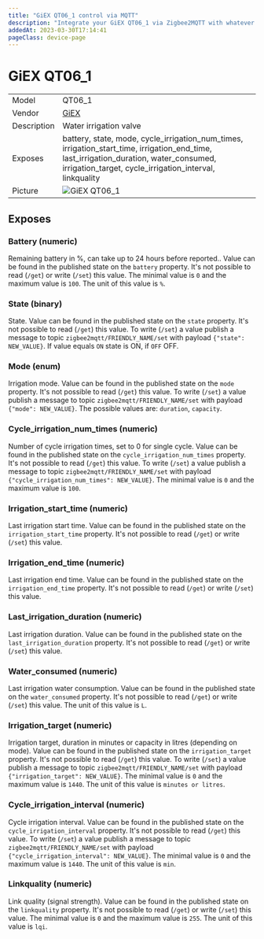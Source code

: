 ```yaml
---
title: "GiEX QT06_1 control via MQTT"
description: "Integrate your GiEX QT06_1 via Zigbee2MQTT with whatever smart home infrastructure you are using without the vendor's bridge or gateway."
addedAt: 2023-03-30T17:14:41
pageClass: device-page
---
```


<!-- !!!! -->
<!-- ATTENTION: This file is auto-generated through docgen! -->
<!-- You can only edit the "Notes"-Section between the two comment lines "Notes BEGIN" and "Notes END". -->
<!-- Do not use h1 or h2 heading within "## Notes"-Section. -->
<!-- !!!! -->

# GiEX QT06_1

|     |     |
|-----|-----|
| Model | QT06_1  |
| Vendor  | [GiEX](/supported-devices/#v=GiEX)  |
| Description | Water irrigation valve |
| Exposes | battery, state, mode, cycle_irrigation_num_times, irrigation_start_time, irrigation_end_time, last_irrigation_duration, water_consumed, irrigation_target, cycle_irrigation_interval, linkquality |
| Picture | ![GiEX QT06_1](https://www.zigbee2mqtt.io/images/devices/QT06_1.jpg) |


<!-- Notes BEGIN: You can edit here. Add "## Notes" headline if not already present. -->


<!-- Notes END: Do not edit below this line -->



## Exposes

### Battery (numeric)
Remaining battery in %, can take up to 24 hours before reported..
Value can be found in the published state on the `battery` property.
It's not possible to read (`/get`) or write (`/set`) this value.
The minimal value is `0` and the maximum value is `100`.
The unit of this value is `%`.

### State (binary)
State.
Value can be found in the published state on the `state` property.
It's not possible to read (`/get`) this value.
To write (`/set`) a value publish a message to topic `zigbee2mqtt/FRIENDLY_NAME/set` with payload `{"state": NEW_VALUE}`.
If value equals `ON` state is ON, if `OFF` OFF.

### Mode (enum)
Irrigation mode.
Value can be found in the published state on the `mode` property.
It's not possible to read (`/get`) this value.
To write (`/set`) a value publish a message to topic `zigbee2mqtt/FRIENDLY_NAME/set` with payload `{"mode": NEW_VALUE}`.
The possible values are: `duration`, `capacity`.

### Cycle_irrigation_num_times (numeric)
Number of cycle irrigation times, set to 0 for single cycle.
Value can be found in the published state on the `cycle_irrigation_num_times` property.
It's not possible to read (`/get`) this value.
To write (`/set`) a value publish a message to topic `zigbee2mqtt/FRIENDLY_NAME/set` with payload `{"cycle_irrigation_num_times": NEW_VALUE}`.
The minimal value is `0` and the maximum value is `100`.

### Irrigation_start_time (numeric)
Last irrigation start time.
Value can be found in the published state on the `irrigation_start_time` property.
It's not possible to read (`/get`) or write (`/set`) this value.

### Irrigation_end_time (numeric)
Last irrigation end time.
Value can be found in the published state on the `irrigation_end_time` property.
It's not possible to read (`/get`) or write (`/set`) this value.

### Last_irrigation_duration (numeric)
Last irrigation duration.
Value can be found in the published state on the `last_irrigation_duration` property.
It's not possible to read (`/get`) or write (`/set`) this value.

### Water_consumed (numeric)
Last irrigation water consumption.
Value can be found in the published state on the `water_consumed` property.
It's not possible to read (`/get`) or write (`/set`) this value.
The unit of this value is `L`.

### Irrigation_target (numeric)
Irrigation target, duration in minutes or capacity in litres (depending on mode).
Value can be found in the published state on the `irrigation_target` property.
It's not possible to read (`/get`) this value.
To write (`/set`) a value publish a message to topic `zigbee2mqtt/FRIENDLY_NAME/set` with payload `{"irrigation_target": NEW_VALUE}`.
The minimal value is `0` and the maximum value is `1440`.
The unit of this value is `minutes or litres`.

### Cycle_irrigation_interval (numeric)
Cycle irrigation interval.
Value can be found in the published state on the `cycle_irrigation_interval` property.
It's not possible to read (`/get`) this value.
To write (`/set`) a value publish a message to topic `zigbee2mqtt/FRIENDLY_NAME/set` with payload `{"cycle_irrigation_interval": NEW_VALUE}`.
The minimal value is `0` and the maximum value is `1440`.
The unit of this value is `min`.

### Linkquality (numeric)
Link quality (signal strength).
Value can be found in the published state on the `linkquality` property.
It's not possible to read (`/get`) or write (`/set`) this value.
The minimal value is `0` and the maximum value is `255`.
The unit of this value is `lqi`.

